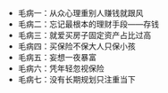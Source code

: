 - 毛病一：从众心理重别人赚钱就跟风
- 毛病二：忘记最根本的理财手段——存钱
- 毛病三：就爱买房子固定资产占比过高
- 毛病四：买保险不保大人只保小孩
- 毛病五：妄想一夜暴富
- 毛病六：凭年轻忽视保险
- 毛病七：没有长期规划只注重当下